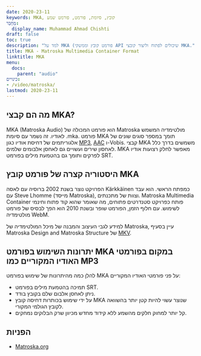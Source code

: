 ```yaml
---
date: 2020-23-11
keywords: MKA, קובץ, סיומת, פורמט, פורמט שמע
מְחַבֵּר:
  display_name: Muhammad Ahmad Chishti
draft: false
toc: true
description: "למד על MKA (פורמט קובץ וממשקי API שיכולים לפתוח וליצור קובצי MKA."
title: MKA - Matroska Multimedia Container Format
linktitle: MKA
menu:
  docs:
    parent: "audio"
כינויים:
- /video/matroska/
lastmod: 2020-23-11
---
```


## מה הם קבצי MKA? ##

MKA (Matroska Audio) הוא פורמט המכולה של Matroska מולטימדיה המשמש לאודיו. זה נשמר עם סיומת .mka. פורמט MKA תומך במספר סוגים שונים של אלגוריתמים של דחיסת אודיו כגון [MP3](/he/audio/mp3/), [AAC](/he/audio/aac/) ו-Vobis. קבצי MKA משמשים בדרך כלל לאחסון שירים ועשויים גם לאחסן אלבומים שלמים. MKA מאפשר לחלק רצועות אודיו לפרקים ותומך גם בהטמעת מילים בפורמט SRT.

## היסטוריה קצרה של פורמט קובץ MKA

הפרויקט נוצר בשנת 2002 ברוסיה עם לאסה Kärkkäinen כמפתח הראשי. הוא עבד עם Steve Lhomme (מייסד Matroska), וצוות של מתכנתים. Matroska Multimedia Container פותח כפרויקט סטנדרטים פתוחים, מה שאומר שהוא קוד פתוח וחינמי לשימוש. עם חלוף הזמן, הפורמט שופר ובשנת 2010 הוא הפך לבסיס של פורמט מולטימדיה WebM.

למידע לגבי העיצוב והמבנה של מיכל המולטימדיה של Matroska, עיין בסעיף Matroska Design and Matroska Structure של [MKV](/he/video/mkv/).

## יתרונות השימוש בפורמט MKA במקום בפורמטי האודיו המקוריים כמו MP3 ##

להלן כמה מהיתרונות של שימוש בפורמט MKA על פני פורמטי האודיו המקוריים:

- תמיכה בהטמעת מילים בפורמט SRT.
- ניתן לאחסן אלבום שלם בקובץ בודד.
- על ידי שימוש בכותרות דחיסה קובץ MKA שנוצר עשוי להיות קטן יותר בהשוואה לקובץ הגולמי המקורי.
- קל יותר למחוק חלקים מהשמע ללא קידוד מחדש מכיוון שרק הבלוקים נמחקים.

## הפניות ##

- [Matroska.org](https://www.matroska.org/)

